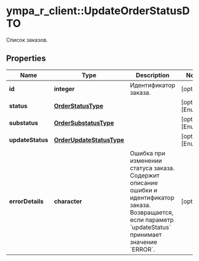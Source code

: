 # ympa_r_client::UpdateOrderStatusDTO

Список заказов.

## Properties
Name | Type | Description | Notes
------------ | ------------- | ------------- | -------------
**id** | **integer** | Идентификатор заказа. | [optional] 
**status** | [**OrderStatusType**](OrderStatusType.md) |  | [optional] [Enum: ] 
**substatus** | [**OrderSubstatusType**](OrderSubstatusType.md) |  | [optional] [Enum: ] 
**updateStatus** | [**OrderUpdateStatusType**](OrderUpdateStatusType.md) |  | [optional] [Enum: ] 
**errorDetails** | **character** | Ошибка при изменении статуса заказа. Содержит описание ошибки и идентификатор заказа.  Возвращается, если параметр &#x60;updateStatus&#x60; принимает значение &#x60;ERROR&#x60;.  | [optional] 


